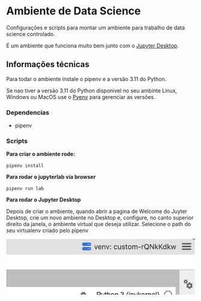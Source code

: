 # Ambiente de Data Science

Configurações e scripts para montar um ambiente para trabalho de data science controlado.

É um ambiente que funciona muito bem junto com o [Jupyter Desktop](https://github.com/jupyterlab/jupyterlab-desktop). 

## Informações técnicas

Para todar o ambiente instale o pipenv e a versão 3.11 do Python.

Se nao tiver a versão 3.11 do Python disponivel no seu ambinte Linux, Windows ou MacOS use o [Pyenv](https://github.com/pyenv/pyenv) para gerenciar as versões.

### Dependencias

* pipenv

### Scripts

**Para criar o ambiente rode:**

    pipenv install 

**Para rodar o jupyterlab via browser**

    pipenv run lab

**Para rodar o Jupyter Desktop**

Depois de criar o ambiente, quando abrir a pagina de Welcome do Juyter Desktop, crie um novo ambiente no Desktop e, configure, no canto superior direito da janela, o ambiente virtual que deseja utilizar. Selecione o path do seu virtualenv criado pelo pipenv

![Alt text](image.png)

